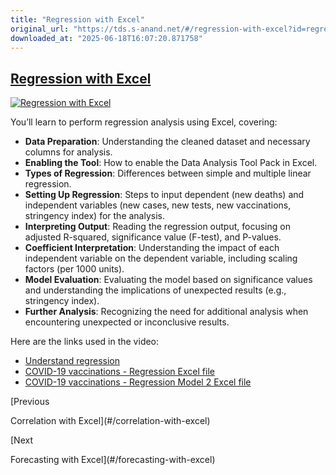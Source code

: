 ```yaml
---
title: "Regression with Excel"
original_url: "https://tds.s-anand.net/#/regression-with-excel?id=regression-with-excel"
downloaded_at: "2025-06-18T16:07:20.871758"
---
```


[Regression with Excel](#/regression-with-excel?id=regression-with-excel)
-------------------------------------------------------------------------

[![Regression with Excel](https://i.ytimg.com/vi_webp/AERQBMIHwXA/sddefault.webp)](https://youtu.be/AERQBMIHwXA)

You’ll learn to perform regression analysis using Excel, covering:

* **Data Preparation**: Understanding the cleaned dataset and necessary columns for analysis.
* **Enabling the Tool**: How to enable the Data Analysis Tool Pack in Excel.
* **Types of Regression**: Differences between simple and multiple linear regression.
* **Setting Up Regression**: Steps to input dependent (new deaths) and independent variables (new cases, new tests, new vaccinations, stringency index) for the analysis.
* **Interpreting Output**: Reading the regression output, focusing on adjusted R-squared, significance value (F-test), and P-values.
* **Coefficient Interpretation**: Understanding the impact of each independent variable on the dependent variable, including scaling factors (per 1000 units).
* **Model Evaluation**: Evaluating the model based on significance values and understanding the implications of unexpected results (e.g., stringency index).
* **Further Analysis**: Recognizing the need for additional analysis when encountering unexpected or inconclusive results.

Here are the links used in the video:

* [Understand regression](https://www.khanacademy.org/math/ap-statistics/bivariate-data-ap/least-squares-regression/v/calculating-the-equation-of-a-regression-line)
* [COVID-19 vaccinations - Regression Excel file](https://docs.google.com/spreadsheets/d/1YZLb9ozhmc-8KQ7EaaTgs57QT6dHju5u/view#gid=242862119)
* [COVID-19 vaccinations - Regression Model 2 Excel file](https://docs.google.com/spreadsheets/d/1KAolaOQC-P_6gXaw3jgUc7GWKAHfOrsi/view#gid=824457557)

[Previous

Correlation with Excel](#/correlation-with-excel)

[Next

Forecasting with Excel](#/forecasting-with-excel)